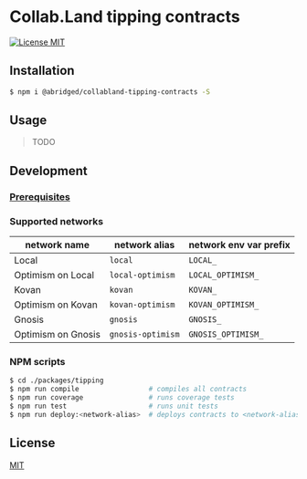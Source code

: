 # Collab.Land tipping contracts

[![License MIT][license-image]][license-url]

## Installation

```bash
$ npm i @abridged/collabland-tipping-contracts -S
```

## Usage

> TODO

## Development

### [Prerequisites](https://github.com/abridged/collabland-contracts#installation)

### Supported networks

| network name       | network alias     | network env var prefix |
|--------------------|-------------------|------------------------|
| Local              | `local`           | `LOCAL_`               |
| Optimism on Local  | `local-optimism`  | `LOCAL_OPTIMISM_`      |
| Kovan              | `kovan`           | `KOVAN_`               |
| Optimism on Kovan  | `kovan-optimism`  | `KOVAN_OPTIMISM_`      |
| Gnosis             | `gnosis`          | `GNOSIS_`              |
| Optimism on Gnosis | `gnosis-optimism` | `GNOSIS_OPTIMISM_`     |

### NPM scripts

```bash
$ cd ./packages/tipping
$ npm run compile                 # compiles all contracts
$ npm run coverage                # runs coverage tests
$ npm run test                    # runs unit tests
$ npm run deploy:<network-alias>  # deploys contracts to <network-alias> network
```

## License

[MIT][license-url]

[license-image]: https://img.shields.io/badge/License-MIT-yellow.svg
[license-url]: https://github.com/abridged/collabland-contracts/blob/master/LICENSE
